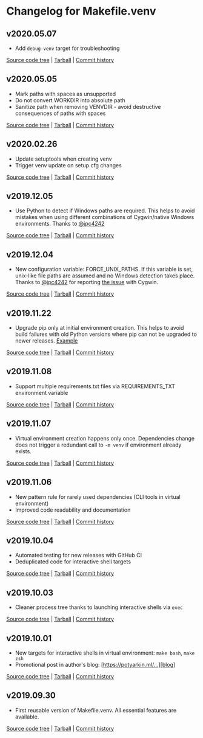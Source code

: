 # Changelog for Makefile.venv

<!--Template for new entries


## CURRENT

*
*

[Source code tree](https://github.com/sio/Makefile.venv/tree/CURRENT)
| [Tarball](https://github.com/sio/Makefile.venv/tarball/CURRENT)
| [Commit history](https://github.com/sio/Makefile.venv/compare/PREVIOUS...CURRENT)
-->


## v2020.05.07

* Add `debug-venv` target for troubleshooting

[Source code tree](https://github.com/sio/Makefile.venv/tree/v2020.05.07)
| [Tarball](https://github.com/sio/Makefile.venv/tarball/v2020.05.07)
| [Commit history](https://github.com/sio/Makefile.venv/compare/v2020.05.05...v2020.05.07)


## v2020.05.05

* Mark paths with spaces as unsupported
* Do not convert WORKDIR into absolute path
* Sanitize path when removing VENVDIR - avoid destructive consequences of
  paths with spaces

[Source code tree](https://github.com/sio/Makefile.venv/tree/v2020.05.05)
| [Tarball](https://github.com/sio/Makefile.venv/tarball/v2020.05.05)
| [Commit history](https://github.com/sio/Makefile.venv/compare/v2020.02.26...v2020.05.05)


## v2020.02.26

* Update setuptools when creating venv
* Trigger venv update on setup.cfg changes

[Source code tree](https://github.com/sio/Makefile.venv/tree/v2020.02.26)
| [Tarball](https://github.com/sio/Makefile.venv/tarball/v2020.02.26)
| [Commit history](https://github.com/sio/Makefile.venv/compare/v2019.12.05...v2020.02.26)


## v2019.12.05

* Use Python to detect if Windows paths are required. This helps to avoid
  mistakes when using different combinations of Cygwin/native Windows
  environments. Thanks to [@jpc4242](https://github.com/jpc4242)

[Source code tree](https://github.com/sio/Makefile.venv/tree/v2019.12.05)
| [Tarball](https://github.com/sio/Makefile.venv/tarball/v2019.12.05)
| [Commit history](https://github.com/sio/Makefile.venv/compare/v2019.12.04...v2019.12.05)


## v2019.12.04

* New configuration variable: FORCE_UNIX_PATHS. If this variable is set,
  unix-like file paths are assumed and no Windows detection takes place.
  Thanks to [@jpc4242](https://github.com/jpc4242) for reporting
  [the issue](https://github.com/sio/Makefile.venv/issues/2) with Cygwin.

[Source code tree](https://github.com/sio/Makefile.venv/tree/v2019.12.04)
| [Tarball](https://github.com/sio/Makefile.venv/tarball/v2019.12.04)
| [Commit history](https://github.com/sio/Makefile.venv/compare/v2019.11.22...v2019.12.04)


## v2019.11.22

* Upgrade pip only at initial environment creation. This helps to avoid build
  failures with old Python versions where pip can not be upgraded to newer
  releases. [Example](https://circleci.com/gh/sio/bash-complete-partial-path/53)

[Source code tree](https://github.com/sio/Makefile.venv/tree/v2019.11.22)
| [Tarball](https://github.com/sio/Makefile.venv/tarball/v2019.11.22)
| [Commit history](https://github.com/sio/Makefile.venv/compare/v2019.11.08...v2019.11.22)


## v2019.11.08

* Support multiple requirements.txt files via REQUIREMENTS_TXT environment
  variable

[Source code tree](https://github.com/sio/Makefile.venv/tree/v2019.11.08)
| [Tarball](https://github.com/sio/Makefile.venv/tarball/v2019.11.08)
| [Commit history](https://github.com/sio/Makefile.venv/compare/v2019.11.07...v2019.11.08)


## v2019.11.07

* Virtual environment creation happens only once. Dependencies change does not
  trigger a redundant call to `-m venv` if environment already exists.

[Source code tree](https://github.com/sio/Makefile.venv/tree/v2019.11.07)
| [Tarball](https://github.com/sio/Makefile.venv/tarball/v2019.11.07)
| [Commit history](https://github.com/sio/Makefile.venv/compare/v2019.11.06...v2019.11.07)


## v2019.11.06

* New pattern rule for rarely used dependencies (CLI tools in virtual
  environment)
* Improved code readability and documentation

[Source code tree](https://github.com/sio/Makefile.venv/tree/v2019.11.06)
| [Tarball](https://github.com/sio/Makefile.venv/tarball/v2019.11.06)
| [Commit history](https://github.com/sio/Makefile.venv/compare/v2019.10.04...v2019.11.06)


## v2019.10.04

* Automated testing for new releases with GitHub CI
* Deduplicated code for interactive shell targets

[Source code tree](https://github.com/sio/Makefile.venv/tree/v2019.10.04)
| [Tarball](https://github.com/sio/Makefile.venv/tarball/v2019.10.04)
| [Commit history](https://github.com/sio/Makefile.venv/compare/v2019.10.03...v2019.10.04)


## v2019.10.03

* Cleaner process tree thanks to launching interactive shells via `exec`

[Source code tree](https://github.com/sio/Makefile.venv/tree/v2019.10.03)
| [Tarball](https://github.com/sio/Makefile.venv/tarball/v2019.10.03)
| [Commit history](https://github.com/sio/Makefile.venv/compare/v2019.10.01...v2019.10.03)


## v2019.10.01

* New targets for interactive shells in virtual environment:
  `make bash`, `make zsh`
* Promotional post in author's blog: [https://potyarkin.ml/...][blog]

[blog]: https://potyarkin.ml/posts/2019/manage-python-virtual-environment-from-your-makefile/

[Source code tree](https://github.com/sio/Makefile.venv/tree/v2019.10.01)
| [Tarball](https://github.com/sio/Makefile.venv/tarball/v2019.10.01)
| [Commit history](https://github.com/sio/Makefile.venv/compare/v2019.09.30...v2019.10.01)


## v2019.09.30

* First reusable version of Makefile.venv. All essential features are available.

[Source code tree](https://github.com/sio/Makefile.venv/tree/v2019.09.30)
| [Tarball](https://github.com/sio/Makefile.venv/tarball/v2019.09.30)
| [Commit history](https://github.com/sio/Makefile.venv/compare/9c9b6d5aae8955d207d5c9d45b754c01c20be650...v2019.09.30)
